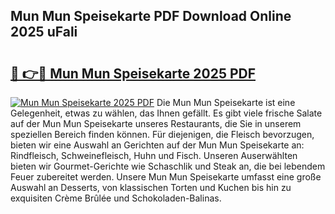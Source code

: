 ## Mun Mun Speisekarte PDF Download Online 2025 uFali

# <h2><a href="http://gc5e06j.nevu.top/?p=Mun+Mun+Speisekarte">🔗 👉🔴 Mun Mun Speisekarte 2025 PDF</a></h2>

[![Mun Mun Speisekarte 2025 PDF](https://i.imgur.com/dBaPXMq.png)](http://gc5e06j.nevu.top/?p=Mun+Mun+Speisekarte)
Die Mun Mun Speisekarte ist eine Gelegenheit, etwas zu wählen, das Ihnen gefällt. Es gibt viele frische Salate auf der Mun Mun Speisekarte unseres Restaurants, die Sie in unserem speziellen Bereich finden können. Für diejenigen, die Fleisch bevorzugen, bieten wir eine Auswahl an Gerichten auf der Mun Mun Speisekarte an: Rindfleisch, Schweinefleisch, Huhn und Fisch. Unseren Auserwählten bieten wir Gourmet-Gerichte wie Schaschlik und Steak an, die bei lebendem Feuer zubereitet werden. Unsere Mun Mun Speisekarte umfasst eine große Auswahl an Desserts, von klassischen Torten und Kuchen bis hin zu exquisiten Crème Brûlée und Schokoladen-Balinas.
